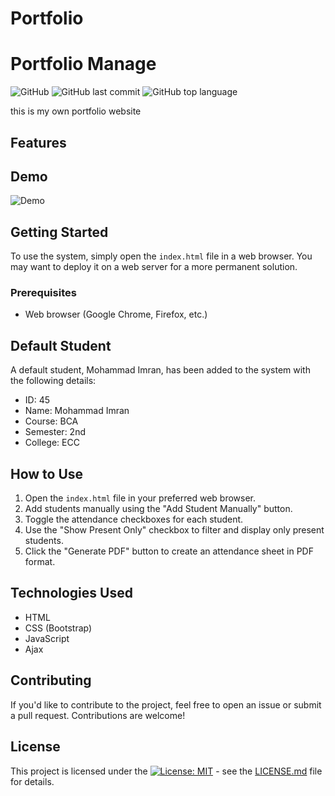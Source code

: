 # Portfolio
# Portfolio Manage

![GitHub](https://img.shields.io/github/license/cscubess/OIB-PORTFOLIO)
![GitHub last commit](https://img.shields.io/github/last-commit/cscubess/OIB-PORTFOLIO)
![GitHub top language](https://img.shields.io/github/languages/top/cscubess/OIB-PORTFOLIO)

this is my own portfolio website 
## Features


## Demo

![Demo](demo.gif)

## Getting Started

To use the system, simply open the `index.html` file in a web browser. You may want to deploy it on a web server for a more permanent solution.

### Prerequisites

- Web browser (Google Chrome, Firefox, etc.)

## Default Student

A default student, Mohammad Imran, has been added to the system with the following details:
- ID: 45
- Name: Mohammad Imran
- Course: BCA
- Semester: 2nd
- College: ECC

## How to Use

1. Open the `index.html` file in your preferred web browser.
2. Add students manually using the "Add Student Manually" button.
3. Toggle the attendance checkboxes for each student.
4. Use the "Show Present Only" checkbox to filter and display only present students.
5. Click the "Generate PDF" button to create an attendance sheet in PDF format.

## Technologies Used

- HTML
- CSS (Bootstrap)
- JavaScript
- Ajax

## Contributing

If you'd like to contribute to the project, feel free to open an issue or submit a pull request. Contributions are welcome!

## License

This project is licensed under the [![License: MIT](https://img.shields.io/badge/License-MIT-yellow.svg)](https://opensource.org/licenses/MIT) - see the [LICENSE.md](LICENSE.md) file for details.
